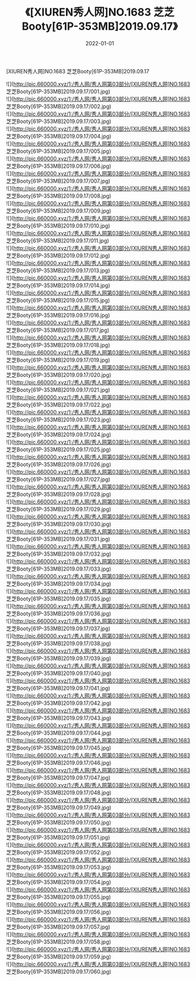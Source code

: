 ﻿---
layout: post
title:  《[XIUREN秀人网]NO.1683 芝芝Booty[61P-353MB]2019.09.17》
date:   2022-01-01
img: http://pic.660000.xyz/1:/秀人网/秀人网第03部分/[XIUREN秀人网]NO.1683 芝芝Booty[61P-353MB]2019.09.17/000.jpg
categories: [美女, 清纯, 唯美]
---

[XIUREN秀人网]NO.1683 芝芝Booty[61P-353MB]2019.09.17

 ![](http://pic.660000.xyz/1:/秀人网/秀人网第03部分/[XIUREN秀人网]NO.1683 芝芝Booty[61P-353MB]2019.09.17/001.jpg) <br>![](http://pic.660000.xyz/1:/秀人网/秀人网第03部分/[XIUREN秀人网]NO.1683 芝芝Booty[61P-353MB]2019.09.17/002.jpg) <br>![](http://pic.660000.xyz/1:/秀人网/秀人网第03部分/[XIUREN秀人网]NO.1683 芝芝Booty[61P-353MB]2019.09.17/003.jpg) <br>![](http://pic.660000.xyz/1:/秀人网/秀人网第03部分/[XIUREN秀人网]NO.1683 芝芝Booty[61P-353MB]2019.09.17/004.jpg) <br>![](http://pic.660000.xyz/1:/秀人网/秀人网第03部分/[XIUREN秀人网]NO.1683 芝芝Booty[61P-353MB]2019.09.17/005.jpg) <br>![](http://pic.660000.xyz/1:/秀人网/秀人网第03部分/[XIUREN秀人网]NO.1683 芝芝Booty[61P-353MB]2019.09.17/006.jpg) <br>![](http://pic.660000.xyz/1:/秀人网/秀人网第03部分/[XIUREN秀人网]NO.1683 芝芝Booty[61P-353MB]2019.09.17/007.jpg) <br>![](http://pic.660000.xyz/1:/秀人网/秀人网第03部分/[XIUREN秀人网]NO.1683 芝芝Booty[61P-353MB]2019.09.17/008.jpg) <br>![](http://pic.660000.xyz/1:/秀人网/秀人网第03部分/[XIUREN秀人网]NO.1683 芝芝Booty[61P-353MB]2019.09.17/009.jpg) <br>![](http://pic.660000.xyz/1:/秀人网/秀人网第03部分/[XIUREN秀人网]NO.1683 芝芝Booty[61P-353MB]2019.09.17/010.jpg) <br>![](http://pic.660000.xyz/1:/秀人网/秀人网第03部分/[XIUREN秀人网]NO.1683 芝芝Booty[61P-353MB]2019.09.17/011.jpg) <br>![](http://pic.660000.xyz/1:/秀人网/秀人网第03部分/[XIUREN秀人网]NO.1683 芝芝Booty[61P-353MB]2019.09.17/012.jpg) <br>![](http://pic.660000.xyz/1:/秀人网/秀人网第03部分/[XIUREN秀人网]NO.1683 芝芝Booty[61P-353MB]2019.09.17/013.jpg) <br>![](http://pic.660000.xyz/1:/秀人网/秀人网第03部分/[XIUREN秀人网]NO.1683 芝芝Booty[61P-353MB]2019.09.17/014.jpg) <br>![](http://pic.660000.xyz/1:/秀人网/秀人网第03部分/[XIUREN秀人网]NO.1683 芝芝Booty[61P-353MB]2019.09.17/015.jpg) <br>![](http://pic.660000.xyz/1:/秀人网/秀人网第03部分/[XIUREN秀人网]NO.1683 芝芝Booty[61P-353MB]2019.09.17/016.jpg) <br>![](http://pic.660000.xyz/1:/秀人网/秀人网第03部分/[XIUREN秀人网]NO.1683 芝芝Booty[61P-353MB]2019.09.17/017.jpg) <br>![](http://pic.660000.xyz/1:/秀人网/秀人网第03部分/[XIUREN秀人网]NO.1683 芝芝Booty[61P-353MB]2019.09.17/018.jpg) <br>![](http://pic.660000.xyz/1:/秀人网/秀人网第03部分/[XIUREN秀人网]NO.1683 芝芝Booty[61P-353MB]2019.09.17/019.jpg) <br>![](http://pic.660000.xyz/1:/秀人网/秀人网第03部分/[XIUREN秀人网]NO.1683 芝芝Booty[61P-353MB]2019.09.17/020.jpg) <br>![](http://pic.660000.xyz/1:/秀人网/秀人网第03部分/[XIUREN秀人网]NO.1683 芝芝Booty[61P-353MB]2019.09.17/021.jpg) <br>![](http://pic.660000.xyz/1:/秀人网/秀人网第03部分/[XIUREN秀人网]NO.1683 芝芝Booty[61P-353MB]2019.09.17/022.jpg) <br>![](http://pic.660000.xyz/1:/秀人网/秀人网第03部分/[XIUREN秀人网]NO.1683 芝芝Booty[61P-353MB]2019.09.17/023.jpg) <br>![](http://pic.660000.xyz/1:/秀人网/秀人网第03部分/[XIUREN秀人网]NO.1683 芝芝Booty[61P-353MB]2019.09.17/024.jpg) <br>![](http://pic.660000.xyz/1:/秀人网/秀人网第03部分/[XIUREN秀人网]NO.1683 芝芝Booty[61P-353MB]2019.09.17/025.jpg) <br>![](http://pic.660000.xyz/1:/秀人网/秀人网第03部分/[XIUREN秀人网]NO.1683 芝芝Booty[61P-353MB]2019.09.17/026.jpg) <br>![](http://pic.660000.xyz/1:/秀人网/秀人网第03部分/[XIUREN秀人网]NO.1683 芝芝Booty[61P-353MB]2019.09.17/027.jpg) <br>![](http://pic.660000.xyz/1:/秀人网/秀人网第03部分/[XIUREN秀人网]NO.1683 芝芝Booty[61P-353MB]2019.09.17/028.jpg) <br>![](http://pic.660000.xyz/1:/秀人网/秀人网第03部分/[XIUREN秀人网]NO.1683 芝芝Booty[61P-353MB]2019.09.17/029.jpg) <br>![](http://pic.660000.xyz/1:/秀人网/秀人网第03部分/[XIUREN秀人网]NO.1683 芝芝Booty[61P-353MB]2019.09.17/030.jpg) <br>![](http://pic.660000.xyz/1:/秀人网/秀人网第03部分/[XIUREN秀人网]NO.1683 芝芝Booty[61P-353MB]2019.09.17/031.jpg) <br>![](http://pic.660000.xyz/1:/秀人网/秀人网第03部分/[XIUREN秀人网]NO.1683 芝芝Booty[61P-353MB]2019.09.17/032.jpg) <br>![](http://pic.660000.xyz/1:/秀人网/秀人网第03部分/[XIUREN秀人网]NO.1683 芝芝Booty[61P-353MB]2019.09.17/033.jpg) <br>![](http://pic.660000.xyz/1:/秀人网/秀人网第03部分/[XIUREN秀人网]NO.1683 芝芝Booty[61P-353MB]2019.09.17/034.jpg) <br>![](http://pic.660000.xyz/1:/秀人网/秀人网第03部分/[XIUREN秀人网]NO.1683 芝芝Booty[61P-353MB]2019.09.17/035.jpg) <br>![](http://pic.660000.xyz/1:/秀人网/秀人网第03部分/[XIUREN秀人网]NO.1683 芝芝Booty[61P-353MB]2019.09.17/036.jpg) <br>![](http://pic.660000.xyz/1:/秀人网/秀人网第03部分/[XIUREN秀人网]NO.1683 芝芝Booty[61P-353MB]2019.09.17/037.jpg) <br>![](http://pic.660000.xyz/1:/秀人网/秀人网第03部分/[XIUREN秀人网]NO.1683 芝芝Booty[61P-353MB]2019.09.17/038.jpg) <br>![](http://pic.660000.xyz/1:/秀人网/秀人网第03部分/[XIUREN秀人网]NO.1683 芝芝Booty[61P-353MB]2019.09.17/039.jpg) <br>![](http://pic.660000.xyz/1:/秀人网/秀人网第03部分/[XIUREN秀人网]NO.1683 芝芝Booty[61P-353MB]2019.09.17/040.jpg) <br>![](http://pic.660000.xyz/1:/秀人网/秀人网第03部分/[XIUREN秀人网]NO.1683 芝芝Booty[61P-353MB]2019.09.17/041.jpg) <br>![](http://pic.660000.xyz/1:/秀人网/秀人网第03部分/[XIUREN秀人网]NO.1683 芝芝Booty[61P-353MB]2019.09.17/042.jpg) <br>![](http://pic.660000.xyz/1:/秀人网/秀人网第03部分/[XIUREN秀人网]NO.1683 芝芝Booty[61P-353MB]2019.09.17/043.jpg) <br>![](http://pic.660000.xyz/1:/秀人网/秀人网第03部分/[XIUREN秀人网]NO.1683 芝芝Booty[61P-353MB]2019.09.17/044.jpg) <br>![](http://pic.660000.xyz/1:/秀人网/秀人网第03部分/[XIUREN秀人网]NO.1683 芝芝Booty[61P-353MB]2019.09.17/045.jpg) <br>![](http://pic.660000.xyz/1:/秀人网/秀人网第03部分/[XIUREN秀人网]NO.1683 芝芝Booty[61P-353MB]2019.09.17/046.jpg) <br>![](http://pic.660000.xyz/1:/秀人网/秀人网第03部分/[XIUREN秀人网]NO.1683 芝芝Booty[61P-353MB]2019.09.17/047.jpg) <br>![](http://pic.660000.xyz/1:/秀人网/秀人网第03部分/[XIUREN秀人网]NO.1683 芝芝Booty[61P-353MB]2019.09.17/048.jpg) <br>![](http://pic.660000.xyz/1:/秀人网/秀人网第03部分/[XIUREN秀人网]NO.1683 芝芝Booty[61P-353MB]2019.09.17/049.jpg) <br>![](http://pic.660000.xyz/1:/秀人网/秀人网第03部分/[XIUREN秀人网]NO.1683 芝芝Booty[61P-353MB]2019.09.17/050.jpg) <br>![](http://pic.660000.xyz/1:/秀人网/秀人网第03部分/[XIUREN秀人网]NO.1683 芝芝Booty[61P-353MB]2019.09.17/051.jpg) <br>![](http://pic.660000.xyz/1:/秀人网/秀人网第03部分/[XIUREN秀人网]NO.1683 芝芝Booty[61P-353MB]2019.09.17/052.jpg) <br>![](http://pic.660000.xyz/1:/秀人网/秀人网第03部分/[XIUREN秀人网]NO.1683 芝芝Booty[61P-353MB]2019.09.17/053.jpg) <br>![](http://pic.660000.xyz/1:/秀人网/秀人网第03部分/[XIUREN秀人网]NO.1683 芝芝Booty[61P-353MB]2019.09.17/054.jpg) <br>![](http://pic.660000.xyz/1:/秀人网/秀人网第03部分/[XIUREN秀人网]NO.1683 芝芝Booty[61P-353MB]2019.09.17/055.jpg) <br>![](http://pic.660000.xyz/1:/秀人网/秀人网第03部分/[XIUREN秀人网]NO.1683 芝芝Booty[61P-353MB]2019.09.17/056.jpg) <br>![](http://pic.660000.xyz/1:/秀人网/秀人网第03部分/[XIUREN秀人网]NO.1683 芝芝Booty[61P-353MB]2019.09.17/057.jpg) <br>![](http://pic.660000.xyz/1:/秀人网/秀人网第03部分/[XIUREN秀人网]NO.1683 芝芝Booty[61P-353MB]2019.09.17/058.jpg) <br>![](http://pic.660000.xyz/1:/秀人网/秀人网第03部分/[XIUREN秀人网]NO.1683 芝芝Booty[61P-353MB]2019.09.17/059.jpg) <br>![](http://pic.660000.xyz/1:/秀人网/秀人网第03部分/[XIUREN秀人网]NO.1683 芝芝Booty[61P-353MB]2019.09.17/060.jpg) <br>